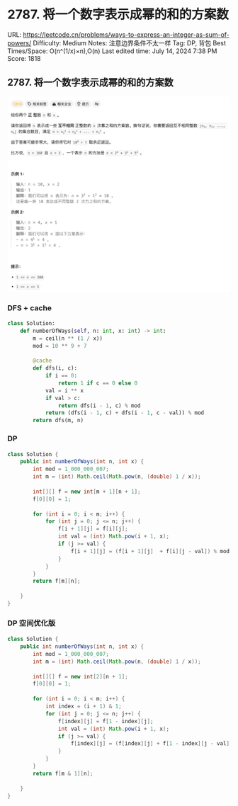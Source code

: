 # 2787. 将一个数字表示成幂的和的方案数

URL: https://leetcode.cn/problems/ways-to-express-an-integer-as-sum-of-powers/
Difficulty: Medium
Notes: 注意边界条件不太一样
Tag: DP, 背包
Best Times/Space: O(n^(1/x)×n),O(n)
Last edited time: July 14, 2024 7:38 PM
Score: 1818

## **2787. 将一个数字表示成幂的和的方案数**

![Untitled](image/2787%20%E5%B0%86%E4%B8%80%E4%B8%AA%E6%95%B0%E5%AD%97%E8%A1%A8%E7%A4%BA%E6%88%90%E5%B9%82%E7%9A%84%E5%92%8C%E7%9A%84%E6%96%B9%E6%A1%88%E6%95%B0/Untitled.png)

### DFS + cache

```python
class Solution:
    def numberOfWays(self, n: int, x: int) -> int:
        m = ceil(n ** (1 / x))
        mod = 10 ** 9 + 7

        @cache
        def dfs(i, c):
            if i == 0:
                return 1 if c == 0 else 0
            val = i ** x
            if val > c:
                return dfs(i - 1, c) % mod
            return (dfs(i - 1, c) + dfs(i - 1, c - val)) % mod
        return dfs(m, n)

```

### DP

```java
class Solution {
    public int numberOfWays(int n, int x) {
        int mod = 1_000_000_007;
        int m = (int) Math.ceil(Math.pow(n, (double) 1 / x));

        int[][] f = new int[m + 1][n + 1];
        f[0][0] = 1;

        for (int i = 0; i < m; i++) {
            for (int j = 0; j <= n; j++) {
                f[i + 1][j] = f[i][j];
                int val = (int) Math.pow(i + 1, x);
                if (j >= val) {
                    f[i + 1][j] = (f[i + 1][j]  + f[i][j - val]) % mod;
                }
            }
        }
        return f[m][n];

    }
}
```

### DP 空间优化版

```java
class Solution {
    public int numberOfWays(int n, int x) {
        int mod = 1_000_000_007;
        int m = (int) Math.ceil(Math.pow(n, (double) 1 / x));

        int[][] f = new int[2][n + 1];
        f[0][0] = 1;

        for (int i = 0; i < m; i++) {
            int index = (i + 1) & 1;
            for (int j = 0; j <= n; j++) {
                f[index][j] = f[1 - index][j];
                int val = (int) Math.pow(i + 1, x);
                if (j >= val) {
                    f[index][j] = (f[index][j] + f[1 - index][j - val]) % mod;
                }
            }
        }
        return f[m & 1][n];

    }
}
```